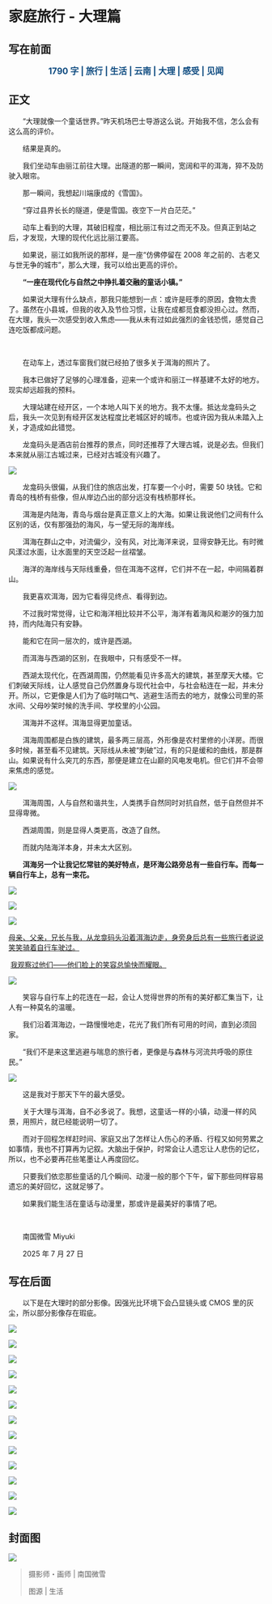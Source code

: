 # 家庭旅行 - 大理篇

## 写在前面

<p style="color:#0f4c81; text-align:center; font-weight:bold; font-size:larger;">1790 字 | 旅行 | 生活 | 云南 | 大理 | 感受 | 见闻</p>

## 正文

　　“大理就像一个童话世界。”昨天机场巴士导游这么说。开始我不信，怎么会有这么高的评价。

　　结果是真的。

　　我们坐动车由丽江前往大理。出隧道的那一瞬间，宽阔和平的洱海，猝不及防驶入眼帘。

　　那一瞬间，我想起川端康成的《雪国》。

　　“穿过县界长长的隧道，便是雪国。夜空下一片白茫茫。”

　　动车上看到的大理，其破旧程度，相比丽江有过之而无不及。但真正到站之后，才发现，大理的现代化远比丽江要高。

　　如果说，丽江如我所说的那样，是一座“仿佛停留在 2008 年之前的、古老又与世无争的城市”，那么大理，我可以给出更高的评价。

　　**“一座在现代化与自然之中挣扎着交融的童话小镇。”**

　　如果说大理有什么缺点，那我只能想到一点：或许是旺季的原因，食物太贵了。虽然在小县城，但我的收入及节俭习惯，让我在成都觅食都没担心过。然而，在大理，我头一次感受到收入焦虑——我从未有过如此强烈的金钱恐慌，感觉自己连吃饭都成问题。

<br />

　　在动车上，透过车窗我们就已经拍了很多关于洱海的照片了。

　　我本已做好了足够的心理准备，迎来一个或许和丽江一样基建不太好的地方。现实却远超我的预料。

　　大理站建在经开区，一个本地人叫下关的地方。我不太懂。抵达龙龛码头之后，我头一次见到有经开区发达程度比老城区好的城市。也或许因为我从未踏入上关，才造成如此错觉。

　　龙龛码头是酒店前台推荐的景点，同时还推荐了大理古城，说是必去。但我们本来就从丽江古城过来，已经对古城没有兴趣了。

![](https://raw.githubusercontent.com/TinySnow/GithubImageHosting/main/blog/articles/literature/DSC8554.jpg)

　　龙龛码头很偏，从我们住的旅店出发，打车要一个小时，需要 50 块钱。它和青岛的栈桥有些像，但从岸边凸出的部分远没有栈桥那样长。

　　洱海是内陆海，青岛与烟台是真正意义上的大海。如果让我说他们之间有什么区别的话，仅有那强劲的海风，与一望无际的海岸线。

　　洱海在群山之中，对流偏少，没有风，对比海洋来说，显得安静无比。有时微风漾过水面，让水面里的天空泛起一丝褶皱。

　　海洋的海岸线与天际线重叠，但在洱海不这样，它们并不在一起，中间隔着群山。

　　我更喜欢洱海，因为它看得见终点、看得到边。

　　不过我时常觉得，让它和海洋相比较并不公平，海洋有着海风和潮汐的强力加持，而内陆海只有安静。

　　能和它在同一层次的，或许是西湖。

　　而洱海与西湖的区别，在我眼中，只有感受不一样。

　　西湖太现代化，在西湖周围，仍然能看见许多高大的建筑，甚至摩天大楼。它们刺破天际线，让人感觉自己仍然置身与现代社会中，与社会粘连在一起，并未分开。所以，它更像是人们为了临时喘口气、逃避生活而去的地方，就像公司里的茶水间、父母吵架时候的洗手间、学校里的小公园。

　　洱海并不这样。洱海显得更加童话。

　　洱海周围都是白族的建筑，最多两三层高，外形像是农村里修的小洋房。而很多时候，甚至看不见建筑。天际线从未被“刺破”过，有的只是缓和的曲线，那是群山。如果说有什么突兀的东西，那便是建立在山巅的风电发电机。但它们并不会带来焦虑的感觉。

![](https://raw.githubusercontent.com/TinySnow/GithubImageHosting/main/blog/articles/literature/DSC8576.jpg)

　　洱海周围，人与自然和谐共生，人类携手自然同时对抗自然，低于自然但并不显得卑微。

　　西湖周围，则是显得人类更高，改造了自然。

　　而就内陆海洋本身，并未太大区别。

　　**洱海另一个让我记忆常驻的美好特点，是环海公路旁总有一些自行车。而每一辆自行车上，总有一束花。**

![](https://raw.githubusercontent.com/TinySnow/GithubImageHosting/main/blog/articles/literature/DSC8584.jpg)

![](https://raw.githubusercontent.com/TinySnow/GithubImageHosting/main/blog/articles/literature/DSC8640.jpg)

![](https://raw.githubusercontent.com/TinySnow/GithubImageHosting/main/blog/articles/literature/DSC8604.jpg)

​      <u>母亲、父亲，兄长与我，从龙龛码头沿着洱海边走，身旁身后总有一些旅行者说说笑笑骑着自行车驶过。</u>

​      <u>我观察过他们——他们脸上的笑容总愉快而耀眼。</u>

![](https://raw.githubusercontent.com/TinySnow/GithubImageHosting/main/blog/articles/literature/DSC8599.jpg)

　　笑容与自行车上的花连在一起，会让人觉得世界的所有的美好都汇集当下，让人有一种莫名的温暖。

　　我们沿着洱海边，一路慢慢地走，花光了我们所有可用的时间，直到必须回家。

　　“我们不是来这里逃避与喘息的旅行者，更像是与森林与河流共呼吸的原住民。”

![](https://raw.githubusercontent.com/TinySnow/GithubImageHosting/main/blog/articles/literature/DSC8634.jpg)

　　这是我对于那天下午的最大感受。

　　关于大理与洱海，自不必多说了。我想，这童话一样的小镇，动漫一样的风景，用照片，就已经能说明一切了。

　　而对于回程怎样赶时间、家庭又出了怎样让人伤心的矛盾、行程又如何劳累之如事情，我也不打算再为记叙。大脑出于保护，时常会让人遗忘让人悲伤的记忆，所以，也不必要再花些笔墨让人再度回忆。

　　只要我们依恋那些童话的几个瞬间、动漫一般的那个下午，留下那些同样容易遗忘的美好回忆，这就足够了。

　　如果我们能生活在童话与动漫里，那或许是最美好的事情了吧。

<br />

　　南国微雪 Miyuki

　　2025 年 7 月 27 日

## 写在后面

　　以下是在大理时的部分影像。因强光比环境下会凸显镜头或 CMOS 里的灰尘，所以部分影像存在瑕疵。

![](https://raw.githubusercontent.com/TinySnow/GithubImageHosting/main/blog/articles/literature/DSC8578.jpg)

![](https://raw.githubusercontent.com/TinySnow/GithubImageHosting/main/blog/articles/literature/DSC8580.jpg)

![](https://raw.githubusercontent.com/TinySnow/GithubImageHosting/main/blog/articles/literature/DSC8582.jpg)

![](https://raw.githubusercontent.com/TinySnow/GithubImageHosting/main/blog/articles/literature/DSC8594.jpg)

![](https://raw.githubusercontent.com/TinySnow/GithubImageHosting/main/blog/articles/literature/DSC8622.jpg)

![](https://raw.githubusercontent.com/TinySnow/GithubImageHosting/main/blog/articles/literature/DSC8627.jpg)

![](https://raw.githubusercontent.com/TinySnow/GithubImageHosting/main/blog/articles/literature/DSC8629.jpg)

![](https://raw.githubusercontent.com/TinySnow/GithubImageHosting/main/blog/articles/literature/DSC8644.jpg)

![](https://raw.githubusercontent.com/TinySnow/GithubImageHosting/main/blog/articles/literature/DSC8552.jpg)

![](https://raw.githubusercontent.com/TinySnow/GithubImageHosting/main/blog/articles/literature/DSC8559.jpg)

![](https://raw.githubusercontent.com/TinySnow/GithubImageHosting/main/blog/articles/literature/DSC8562.jpg)

![](https://raw.githubusercontent.com/TinySnow/GithubImageHosting/main/blog/articles/literature/DSC8564.jpg)

![](https://raw.githubusercontent.com/TinySnow/GithubImageHosting/main/blog/articles/literature/DSC8565.jpg)

## 封面图

![](https://raw.githubusercontent.com/TinySnow/GithubImageHosting/main/blog/articles/literature/DSC8565.jpg)

> 摄影师・画师 | 南国微雪
>
> 图源 | 生活
